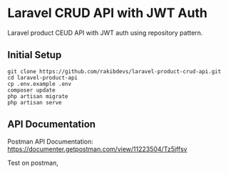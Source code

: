 # Laravel CRUD API with JWT Auth
Laravel product CEUD API with JWT auth using repository pattern.

## Initial Setup
```
git clone https://github.com/rakibdevs/laravel-product-crud-api.git
cd laravel-product-api
cp .env.example .env
composer update
php artisan migrate
php artisan serve
```

## API Documentation
Postman API Documentation: https://documenter.getpostman.com/view/11223504/Tz5jffsv

Test on postman,


